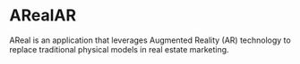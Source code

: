 # ARealAR
AReal is an application that leverages Augmented Reality (AR) technology to replace traditional physical models in real estate marketing.
